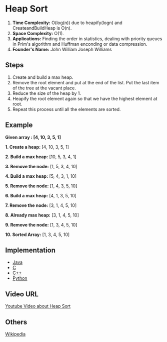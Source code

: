 # Heap Sort

1. **Time Complexity:** O(log(n)) due to heapify(logn) and CreateandBuildHeap is O(n).
2. **Space Complexity:** O(1).
3. **Applications:** Finding the order in statistics, dealing with priority queues in Prim's algorithm and Huffman enconding or data compression.
4. **Founder's Name:** John William Joseph Williams

## Steps

1. Create and build a max heap.
2. Remove the root element and put at the end of the list. Put the last item of the tree at the vacant place.
3. Reduce the size of the heap by 1.
4. Heapify the root element again so that we have the highest element at root.
5. Repeat this process until all the elements are sorted.

## Example

**Given array : [4, 10, 3, 5, 1]**

**1. Create a heap:** [4, 10, 3, 5, 1]

**2. Build a max heap:** [10, 5, 3, 4, 1]

**3. Remove the node:** [1, 5, 3, 4, 10]

**4. Build a max heap:** [5, 4, 3, 1, 10]

**5. Remove the node:** [1, 4, 3, 5, 10]

**6. Build a max heap:** [4, 1, 3, 5, 10]

**7. Remove the node:** [3, 1, 4, 5, 10]

**8. Already max heap:** [3, 1, 4, 5, 10]

**9. Remove the node:** [1, 3, 4, 5, 10]

**10. Sorted Array:** [1, 3, 4, 5, 10]


## Implementation

- [Java](../../../algorithms/Java/sorting/heap-sort.java)
- [C](../../../algorithms/C/sorting/heap-sort.c)
- [C++](../../../algorithms/CPlusPlus/Sorting/heap-sort.cpp)
- [Python](../../../algorithms/Python/sorting/heap-sort.py)

## Video URL

[Youtube Video about Heap Sort](https://www.youtube.com/watch?v=MtQL_ll5KhQ&ab_channel=GeeksforGeeks)

## Others

[Wikipedia](https://en.wikipedia.org/wiki/Heapsort)
